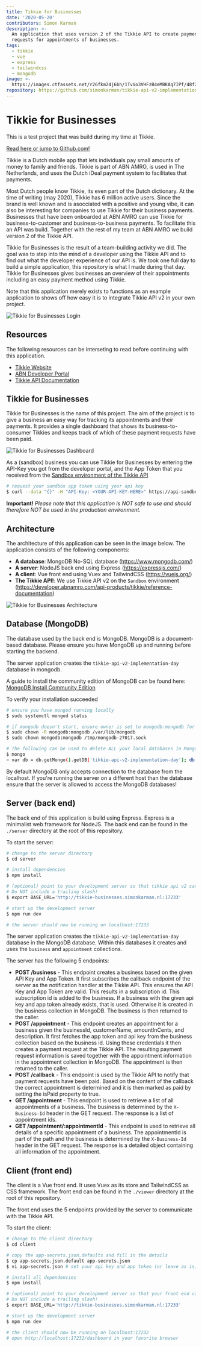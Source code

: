 ```yaml
---
title: Tikkie for Businesses
date: '2020-05-20'
contributors: Simon Karman
description: >-
  An application that uses version 2 of the Tikkie API to create payment
  requests for appointments of businesses.
tags:
  - tikkie
  - vue
  - express
  - tailwindcss
  - mongodb
image: >-
  https://images.ctfassets.net/r26fkm24j6bh/1TvVo3VHFzB4eMBKAq7IPf/48f298db819ecebbcd40f79bb1c24acc/tikkie-api.png
repository: https://github.com/simonkarman/tikkie-api-v2-implementation-day
---
```


Tikkie for Businesses
===

This is a test project that was build during my time at Tikkie.

[Read here or jump to Github.com!](https://github.com/simonkarman/tikkie-api-v2-implementation-day)

Tikkie is a Dutch mobile app that lets individuals pay small amounts of money to family and friends. Tikkie is part of ABN AMRO, is used in The Netherlands, and uses the Dutch iDeal payment system to facilitates that payments.

Most Dutch people know Tikkie, its even part of the Dutch dictionary. At the time of writing (may 2020), Tikkie has 6 million active users. Since the brand is well known and is asocciated with a positive and young vibe, it can also be interesting for companies to use Tikkie for their business payments. Businesses that have been onboarded at ABN AMRO can use Tikkie for business-to-customer and business-to-business payments. To facilitate this an API was build. Together with the rest of my team at ABN AMRO we build version 2 of the Tikkie API.

Tikkie for Businesses is the result of a team-building activity we did. The goal was to step into the mind of a developer using the Tikkie API and to find out what the developer experience of our API is. We took one full day to build a simple application, this repository is what I made during that day. Tikkie for Businesses gives businesses an overview of their appointments including an easy payment method using Tikkie.

Note that this application merely exists to functions as an example application to shows off how easy it is to integrate Tikkie API v2 in your own project.

![Tikkie for Businesses Login](//images.ctfassets.net/r26fkm24j6bh/4Cibh5O463mxuXvAyGrzxP/e90d34b0e1da9094cbda19e8f3f14971/LoginScreen.png)

## Resources
The following resources can be interseting to read before continuing with this application.

- [Tikkie Website](https://www.tikkie.me/bedrijven)
- [ABN Developer Portal](https://developer.abnamro.com/)
- [Tikkie API Documentation](https://developer.abnamro.com/api-products/tikkie/reference-documentation)

## Tikkie for Businesses
Tikkie for Businesses is the name of this project. The aim of the project is to give a business an easy way for tracking its appointments and their payments. It provides a single dashboard that shows its business-to-consumer Tikkies and keeps track of which of these payment requests have been paid.

![Tikkie for Businesses Dashboard](//images.ctfassets.net/r26fkm24j6bh/XUcDZAQB3E0MF9IkFyszC/118f116bcfd309ae76d00c0e161ca61e/DashboardScreen.png)

As a (sandbox) business you can use Tikkie for Businesses by entering the API-Key you got from the developer portal, and the App Token that you received from the [Sandbox environment of the Tikkie API](https://developer.abnamro.com/api-products/tikkie/reference-documentation#section/Sandbox-access)

```bash
# request your sandbox app token using your api key
$ curl --data "{}" -H "API-Key: <YOUR-API-KEY-HERE>" https://api-sandbox.abnamro.com/v2/tikkie/sandboxapps
```

**Important!** *Please note that this application is NOT safe to use and should therefore NOT be used in the production environment.*

## Architecture
The architecture of this application can be seen in the image below. The application consists of the following components:
- **A database**: MongoDB No-SQL database (https://www.mongodb.com/)
- **A server**: NodeJS back end using Express (https://expressjs.com/)
- **A client**: Vue front end using Vuex and TailwindCSS (https://vuejs.org/)
- **The Tikkie API!**: We use Tikkie API v2 on the `Sandbox` environment (https://developer.abnamro.com/api-products/tikkie/reference-documentation)

![Tikkie for Businesses Architecture](//images.ctfassets.net/r26fkm24j6bh/521h4kH3bkvciz6poEiyAc/aef175c301883501b8728e5a1a2b3c54/Architecture.png)

## Database (MongoDB)
The database used by the back end is MongoDB. MongoDB is a document-based database. Please ensure you have MongoDB up and running before starting the backend.

The server application creates the `tikkie-api-v2-implementation-day` database in mongodb.

A guide to install the community edition of MongoDB can be found here:
[MongoDB Install Community Edition](https://docs.mongodb.com/manual/administration/install-community/)

To verify your installation succeeded
```bash
# ensure you have mongod running locally
$ sudo systemctl mongod status

# if mongodb doesn't start, ensure owner is set to mongodb:mongodb for the following files
$ sudo chown -R mongodb:mongodb /var/lib/mongodb
$ sudo chown mongodb:mongodb /tmp/mongodb-27017.sock

# The following can be used to delete ALL your local databases in MongoDB. Please use with caution.
$ mongo
> var db = db.getMongo().getDB('tikkie-api-v2-implementation-day'); db.dropDatabase();
```

By default MongoDB only accepts connection to the database from the localhost. If you're running the server on a different host than the database ensure that the server is allowed to access the MongoDB databases!

## Server (back end)
The back end of this application is build using Express. Express is a minimalist web framework for NodeJS. The back end can be found in the `./server` directory at the root of this repository.

To start the server:
```bash
# change to the server directory
$ cd server

# install dependencies
$ npm install

# (optional) point to your development server so that tikkie api v2 can reach it for callbacks
# Do NOT include a trailing slash!
$ export BASE_URL='http://tikkie-businesses.simonkarman.nl:17233'

# start up the development server
$ npm run dev

# the server should now be running on localhost:17233
```

The server application creates the `tikkie-api-v2-implementation-day` database in the MongoDB database. Within this databases it creates and uses the `business` and `appointment` collections.

The server has the following 5 endpoints:
- **POST /business** - This endpoint creates a business based on the given API Key and App Token. It first subscribes the callback endpoint of the server as the notification handler at the Tikkie API. This ensures the API Key and App Token are valid. This results in a subscription id. This subscription id is added to the business. If a business with the given api key and app token already exists, that is used. Otherwise it is created in the business collection in MongoDB. The business is then returned to the caller.
- **POST /appointment** - This endpoint creates an appointment for a business given the businessId, customerName, amountInCents, and description. It first fetches the app token and api key from the business collection based on the business id. Using these credentials it then creates a payment request at the Tikkie API. The resulting payment request information is saved together with the appointment information in the appointment collection in MongoDB. The appointment is then returned to the caller.
- **POST /callback** - This endpoint is used by the Tikkie API to notify that payment requests have been paid. Based on the content of the callback the correct appointment is determined and it is then marked as paid by setting the isPaid property to true.
- **GET /appointment** - This endpoint is used to retrieve a list of all appointments of a business. The business is determined by the `X-Business-Id` header in the GET request. The response is a list of appointment ids.
- **GET /appointment/:appointmentId** - This endpoint is used to retrieve all details of a specific appointment of a business. The appointmentId is part of the path and the business is determined by the `X-Business-Id` header in the GET request. The response is a detailed object containing all information of the appointment.

## Client (front end)
The client is a Vue front end. It uses Vuex as its store and TailwindCSS as CSS framework. The front end can be found in the `./viewer` directory at the root of this repository.

The front end uses the 5 endpoints provided by the server to communicate with the Tikkie API.

To start the client:
```bash
# change to the client directory
$ cd client

# copy the app-secrets.json.defaults and fill in the details
$ cp app-secrets.json.default app-secrets.json
$ vi app-secrets.json # set your api key and app token (or leave as is)

# install all dependencies
$ npm install

# (optional) point to your development server so that your front end can reach your back end from any device
# Do NOT include a trailing slash!
$ export BASE_URL='http://tikkie-businesses.simonkarman.nl:17233'

# start up the development server
$ npm run dev

# the client should now be running on localhost:17232
# open http://localhost:17232/dashboard in your favorite browser
```